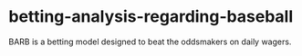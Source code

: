 # betting-analysis-regarding-baseball
BARB is a betting model designed to beat the oddsmakers on daily wagers.
